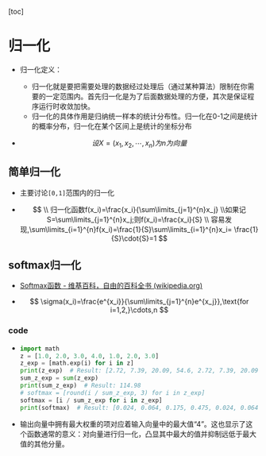 [toc]

# 归一化

- 归一化定义：

  - 归一化就是要把需要处理的数据经过处理后（通过某种算法）限制在你需要的一定范围内。首先归一化是为了后面数据处理的方便，其次是保证程序运行时收敛加快。
  - 归一化的具体作用是归纳统一样本的统计分布性。归一化在0-1之间是统计的概率分布，归一化在某个区间上是统计的坐标分布

- $$
  设X=(x_1,x_2,\cdots,x_n)为n为向量
  $$

  

## 简单归一化

- 主要讨论`[0,1]`范围内的归一化

- $$
  \\
  归一化函数f(x_i)=\frac{x_i}{\sum\limits_{j=1}^{n}x_j}
  \\如果记S=\sum\limits_{j=1}^{n}x_j;则f(x_i)=\frac{x_i}{S}
  \\
  容易发现,\sum\limits_{i=1}^{n}f(x_i)=\frac{1}{S}\sum\limits_{i=1}^{n}x_i=
  \frac{1}{S}\cdot{S}=1
  $$

  

## softmax归一化

- [Softmax函数 - 维基百科，自由的百科全书 (wikipedia.org)](https://zh.wikipedia.org/wiki/Softmax函数)

- $$
  \sigma(x_i)=\frac{e^{x_i}}{\sum\limits_{j=1}^{n}e^{x_j}},\text{for i=1,2,}\cdots,n
  $$

### code

- ```python
  import math
  z = [1.0, 2.0, 3.0, 4.0, 1.0, 2.0, 3.0]
  z_exp = [math.exp(i) for i in z]
  print(z_exp)  # Result: [2.72, 7.39, 20.09, 54.6, 2.72, 7.39, 20.09]
  sum_z_exp = sum(z_exp)
  print(sum_z_exp)  # Result: 114.98
  # softmax = [round(i / sum_z_exp, 3) for i in z_exp]
  softmax = [i / sum_z_exp for i in z_exp]
  print(softmax)  # Result: [0.024, 0.064, 0.175, 0.475, 0.024, 0.064, 0.175]
  
  ```

  

- 输出向量中拥有最大权重的项对应着输入向量中的最大值“4”。这也显示了这个函数通常的意义：对向量进行归一化，凸显其中最大的值并抑制远低于最大值的其他分量。